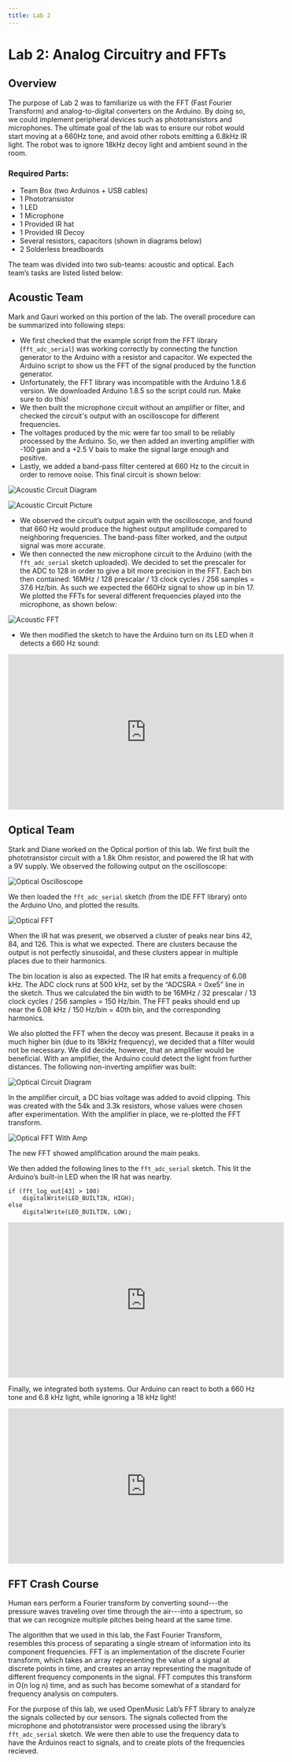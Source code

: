 ```yaml
---
title: Lab 2
---
```


Lab 2: Analog Circuitry and FFTs
================================

## Overview

The purpose of Lab 2 was to familiarize us with the FFT (Fast Fourier Transform)
and analog-to-digital converters on the Arduino. By doing so, we could implement
peripheral devices such as phototransistors and microphones. The ultimate goal
of the lab was to ensure our robot would start moving at a 660Hz tone, and avoid
other robots emitting a 6.8kHz IR light. The robot was to ignore 18kHz decoy
light and ambient sound in the room.

### Required Parts:

* Team Box (two Arduinos + USB cables)
* 1 Phototransistor
* 1 LED
* 1 Microphone
* 1 Provided IR hat
* 1 Provided IR Decoy
* Several resistors, capacitors (shown in diagrams below)
* 2 Solderless breadboards

The team was divided into two sub-teams: acoustic and optical. Each team’s tasks
are listed listed below: 

## Acoustic Team

Mark and Gauri worked on this portion of the lab. The overall procedure can be
summarized into following steps:

* We first checked that the example script from the FFT library
  (`fft_adc_serial`) was working correctly by connecting the function generator
  to the Arduino with a resistor and capacitor. We expected the Arduino script
  to show us the FFT of the signal produced by the function generator.
* Unfortunately, the FFT library was incompatible with the Arduino 1.8.6
  version. We downloaded Arduino 1.8.5 so the script could run. Make sure to do
  this!
* We then built the microphone circuit without an amplifier or filter, and
  checked the circuit's output with an oscilloscope for different frequencies.
* The voltages produced by the mic were far too small to be reliably processed
  by the Arduino. So, we then added an inverting amplifier with -100 gain and a
  +2.5 V bais to make the signal large enough and positive. 
* Lastly, we added a band-pass filter centered at 660 Hz to the circuit in order
  to remove noise. This final circuit is shown below: 

![Acoustic Circuit Diagram](media/lab2-mic-diagram.jpg "Acoustic Circuit Diagram")

![Acoustic Circuit Picture](media/lab2-mic-circuit.jpg "Acoustic Circuit Picture")

* We observed the circuit’s output again with the oscilloscope, and found that
  660 Hz would produce the highest output amplitude compared to neighboring
  frequencies. The band-pass filter worked, and the output signal was more
  accurate.
* We then connected the new microphone circuit to the Arduino (with the
  `fft_adc_serial` sketch uploaded). We decided to set the prescaler for the ADC
  to 128 in order to give a bit more precision in the FFT. Each bin then
  contained: 16MHz / 128 prescalar / 13 clock cycles / 256 samples =
  37.6 Hz/bin. As such we expected the 660Hz signal to show up in bin 17. We
  plotted the FFTs for several different frequencies played into the microphone,
  as shown below:

![Acoustic FFT](media/lab2-mic-fft.jpg "Acoustic FFT")

* We then modified the sketch to have the Arduino turn on its LED when it
  detects a 660 Hz sound:

<iframe width="560" height="315" src="https://www.youtube.com/embed/GJKTKxlizJg" frameborder="0" allow="autoplay; encrypted-media" allowfullscreen></iframe>

## Optical Team

Stark and Diane worked on the Optical portion of this lab. We first built the
phototransistor circuit with a 1.8k Ohm resistor, and powered the IR hat with a
9V supply. We observed the following output on the oscilloscope:

![Optical Oscilloscope](media/lab2-ir-oscilloscope.jpg "Optical Oscilloscope")

We then loaded the `fft_adc_serial` sketch (from the IDE FFT library) onto the
Arduino Uno, and plotted the results.

![Optical FFT](media/lab2-ir-fft.jpg "Optical FFT")

When the IR hat was present, we observed a cluster of peaks near bins 42, 84,
and 126. This is what we expected. There are clusters because the output is not
perfectly sinusoidal, and these clusters appear in multiple places due to their
harmonics. 

The bin location is also as expected. The IR hat emits a frequency of 6.08 kHz.
The ADC clock runs at 500 kHz, set by the “ADCSRA = 0xe5” line in the sketch.
Thus we calculated the bin width to be 16MHz / 32 prescalar / 13 clock cycles /
256 samples = 150 Hz/bin. The FFT peaks should end up near the 6.08 kHz / 150
Hz/bin = 40th bin, and the corresponding harmonics. 

We also plotted the FFT when the decoy was present. Because it peaks in a much
higher bin (due to its 18kHz frequency), we decided that a filter would not be
necessary. We did decide, however, that an amplifier would be beneficial. With
an amplifier, the Arduino could detect the light from further distances. The
following non-inverting amplifier was built:

![Optical Circuit Diagram](media/lab2-ir-diagram.jpg "Optical Circuit Diagram")

In the amplifier circuit, a DC bias voltage was added to avoid clipping. This
was created with the 54k and 3.3k resistors, whose values were chosen after
experimentation. With the amplifier in place, we re-plotted the FFT transform. 

![Optical FFT With Amp](media/lab2-ir-fft-amp.jpg "Optical FFT With Amp")

The new FFT showed amplification around the main peaks.

We then added the following lines to the `fft_adc_serial` sketch. This lit the
Arduino’s built-in LED when the IR hat was nearby.

    if (fft_log_out[43] > 100)
        digitalWrite(LED_BUILTIN, HIGH);
    else
        digitalWrite(LED_BUILTIN, LOW);

<iframe width="560" height="315" src="https://www.youtube.com/embed/Y4xkMnaVo4M" frameborder="0" allow="autoplay; encrypted-media" allowfullscreen></iframe>

Finally, we integrated both systems. Our Arduino can react to both a 660 Hz tone
and 6.8 kHz light, while ignoring a 18 kHz light!

<iframe width="560" height="315" src="https://www.youtube.com/embed/ycQzP19MoYk" frameborder="0" allow="autoplay; encrypted-media" allowfullscreen></iframe>

## FFT Crash Course

Human ears perform a Fourier transform by converting sound---the pressure waves
traveling over time through the air---into a spectrum, so that we can recognize
multiple pitches being heard at the same time.

The algorithm that we used in this lab, the Fast Fourier Transform, resembles
this process of separating a single stream of information into its component
frequencies. FFT is an implementation of the discrete Fourier transform, which
takes an array representing the value of a signal at discrete points in time,
and creates an array representing the magnitude of different frequency
components in the signal. FFT computes this transform in O(n log n) time, and as
such has become somewhat of a standard for frequency analysis on computers.

For the purpose of this lab, we used OpenMusic Lab’s FFT library to analyze the
signals collected by our sensors. The signals collected from the microphone and
phototransistor were processed using the library’s `fft_adc_serial` sketch. We
were then able to use the frequency data to have the Arduinos react to signals,
and to create plots of the frequencies recieved. 

